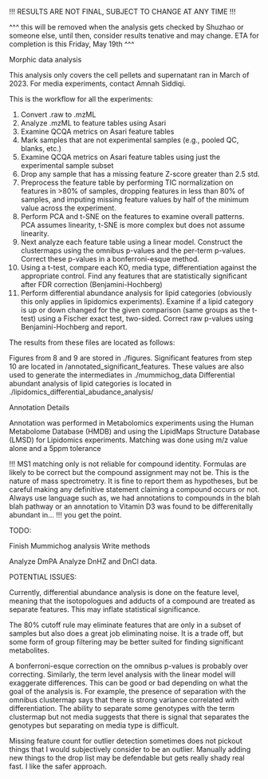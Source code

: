 !!! RESULTS ARE NOT FINAL, SUBJECT TO CHANGE AT ANY TIME !!! 

^^^ this will be removed when the analysis gets checked by Shuzhao or someone else, until then, consider results tenative and may change. ETA for completion is this Friday, May 19th ^^^

Morphic data analysis 

This analysis only covers the cell pellets and supernatant ran in March of 2023. For media experiments, contact Amnah Siddiqi.

This is the workflow for all the experiments:

1. Convert .raw to .mzML
2. Analyze .mzML to feature tables using Asari
3. Examine QCQA metrics on Asari feature tables
4. Mark samples that are not experimental samples (e.g., pooled QC, blanks, etc.)
5. Examine QCQA metrics on Asari feature tables using just the experimental sample subset
6. Drop any sample that has a missing feature Z-score greater than 2.5 std. 
7. Preprocess the feature table by performing TIC normalization on features in >80% of samples, dropping features in less than 80% of samples, and imputing missing feature values by half of the minimum value across the experiment. 
8. Perform PCA and t-SNE on the features to examine overall patterns. PCA assumes linearity, t-SNE is more complex but does not assume linearity. 
9. Next analyze each feature table using a linear model. Construct the clustermaps using the omnibus p-values and the per-term p-values. Correct these p-values in a bonferroni-esque method.
10. Using a t-test, compare each KO, media type, differentiation against the appropriate control. Find any features that are statistically significant after FDR correction (Benjamini-Hochberg)
11. Perform differential abundance analysis for lipid categories (obviously this only applies in lipidomics experiments). Examine if a lipid category is up or down changed for the given comparison (same groups as the t-test) using a Fischer exact test, two-sided. Correct raw p-values using Benjamini-Hochberg and report. 

The results from these files are located as follows:

Figures from 8 and 9 are stored in ./figures.
Significant features from step 10 are located in /annotated_significant_features. These values are also used to generate the intermediates in ./mummichog_data
Differential abundant analysis of lipid categories is located in ./lipidomics_differential_abudance_analysis/

Annotation Details

Annotation was performed in Metabolomics experiments using the Human Metabolome Database (HMDB) and using the LipidMaps Structure Database (LMSD) for Lipidomics experiments. Matching was done using m/z value alone and a 5ppm tolerance 

!!! MS1 matching only is not reliable for compound identity. Formulas are likely to be correct but the compound assignment may not be. This is the nature of mass spectrometry. It is fine to report them as hypotheses, but be careful making any definitive statement claiming a compound occurs or not. Always use language such as, we had annotations to compounds in the blah blah pathway or an annotation to Vitamin D3 was found to be differenitally abundant in... !!! you get the point. 


TODO:

Finish Mummichog analysis
Write methods

Analyze DmPA
Analyze DnHZ and DnCl data.

POTENTIAL ISSUES:

Currently, differential abundance analysis is done on the feature level, meaning that the isotopologues and adducts of a compound are treated as separate features. This may inflate statistical significance.

The 80% cutoff rule may eliminate features that are only in a subset of samples but also does a great job eliminating noise. It is a trade off, but some form of group filtering may be better suited for finding significant metabolites.

A bonferroni-esque correction on the omnibus p-values is probably over correcting. Similarly, the term level analysis with the linear model will exaggerate differences. This can be good or bad depending on what the goal of the analysis is. For example, the presence of separation with the omnibus clustermap says that there is strong variance correlated with differentiation. The ability to separate some genotypes with the term clustermap but not media suggests that there is signal that separates the genotypes but separating on media type is difficult. 

Missing feature count for outlier detection sometimes does not pickout things that I would subjectively consider to be an outlier. Manually adding new things to the drop list may be defendable but gets really shady real fast. I like the safer approach. 
